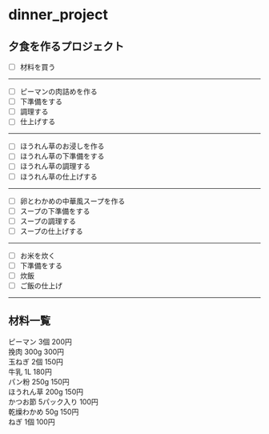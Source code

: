 # dinner_project
## 夕食を作るプロジェクト
- [ ] 材料を買う
---
- [ ] ピーマンの肉詰めを作る
- [ ] 下準備をする
- [ ] 調理する
- [ ] 仕上げする
---
- [ ] ほうれん草のお浸しを作る
- [ ] ほうれん草の下準備をする
- [ ] ほうれん草の調理する
- [ ] ほうれん草の仕上げする
---  
- [ ] 卵とわかめの中華風スープを作る
- [ ] スープの下準備をする
- [ ] スープの調理する
- [ ] スープの仕上げする
---  
- [ ] お米を炊く
- [ ] 下準備をする
- [ ] 炊飯
- [ ] ご飯の仕上げ  
---  
## 材料一覧
ピーマン 3個 200円  
挽肉 300g 300円  
玉ねぎ 2個 150円  
牛乳 1L 180円  
パン粉 250g 150円  
ほうれん草 200g 150円  
かつお節 5パック入り 100円  
乾燥わかめ  50g 150円  
ねぎ 1個 100円
